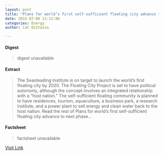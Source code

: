 ```yaml
---
layout: post
title: "Plans for world’s first self-sufficient floating city advance to next phase"
date: 2015-07-06 21:11:06
categories: Energy
author: Cat DiStasio

---
```



#### Digest
>digest unavailable

#### Extract
>The Seasteading Institute is on target to launch the world’s first floating city by 2020. The Floating City Project is set to have political autonomy, although the concept involves an integrated relationship with a “host nation.” The self-sufficient floating community is planned to have residences, tourism, aquaculture, a business park, a research institute, and a power plant to sell energy and clean water back to the host nation. Read the rest of Plans for world’s first self-sufficient floating city advance to next phase...

#### Factsheet
>factsheet unavailable

[Visit Link](http://inhabitat.com/plans-for-worlds-first-self-sufficient-floating-city-advance-to-next-phase/)


